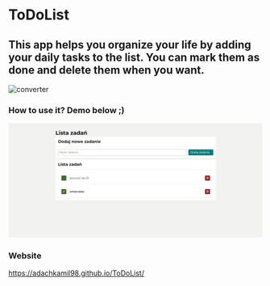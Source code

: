# ToDoList

## This app helps you organize your life by adding your daily tasks to the list. You can mark them as done and delete them when you want.

<img src="https://53.fs1.hubspotusercontent-na1.net/hub/53/hubfs/To_Do_List.png?width=595&height=400&name=To_Do_List.png" alt="converter" width="200"/>

### How to use it? Demo below ;)

![gif](/videos/usageDemo.gif)

### Website

https://adachkamil98.github.io/ToDoList/

